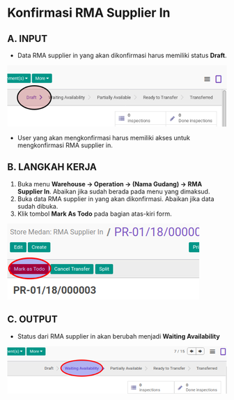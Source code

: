 # Konfirmasi RMA Supplier In

## A. INPUT

* Data RMA supplier in yang akan dikonfirmasi harus memiliki status **Draft**.

![](../../img/rma-supplier-in/status-draft.png)

* User yang akan mengkonfirmasi harus memiliki akses untuk mengkonfirmasi RMA supplier in.

## B. LANGKAH KERJA

1. Buka menu **Warehouse -> Operation -> (Nama Gudang) -> RMA Supplier In**. Abaikan jika sudah berada pada menu yang dimaksud.
2. Buka data RMA supplier in yang akan dikonfirmasi. Abaikan jika data sudah dibuka.
3. Klik tombol **Mark As Todo** pada bagian atas-kiri form.

![](../../img/rma-supplier-in/tombol-mark-as-todo.png)

## C. OUTPUT

* Status dari RMA supplier in akan berubah menjadi **Waiting Availability**

![](../../img/rma-supplier-in/status-waiting.png)
